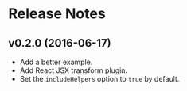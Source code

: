 # Release Notes

## v0.2.0 (2016-06-17)

- Add a better example.
- Add React JSX transform plugin.
- Set the `includeHelpers` option to `true` by default.
